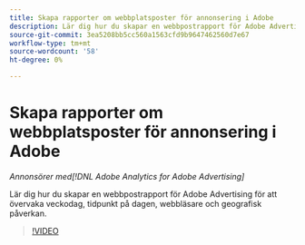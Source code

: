 ```yaml
---
title: Skapa rapporter om webbplatsposter för annonsering i Adobe
description: Lär dig hur du skapar en webbpostrapport för Adobe Advertising för att övervaka veckodag, tidpunkt på dagen, webbläsare och geografisk påverkan.
source-git-commit: 3ea5208bb5cc560a1563cfd9b9647462560d7e67
workflow-type: tm+mt
source-wordcount: '58'
ht-degree: 0%

---
```


# Skapa rapporter om webbplatsposter för annonsering i Adobe

*Annonsörer med[!DNL Adobe Analytics for Adobe Advertising]*

Lär dig hur du skapar en webbpostrapport för Adobe Advertising för att övervaka veckodag, tidpunkt på dagen, webbläsare och geografisk påverkan.

>[!VIDEO](https://video.tv.adobe.com/v/33921)
